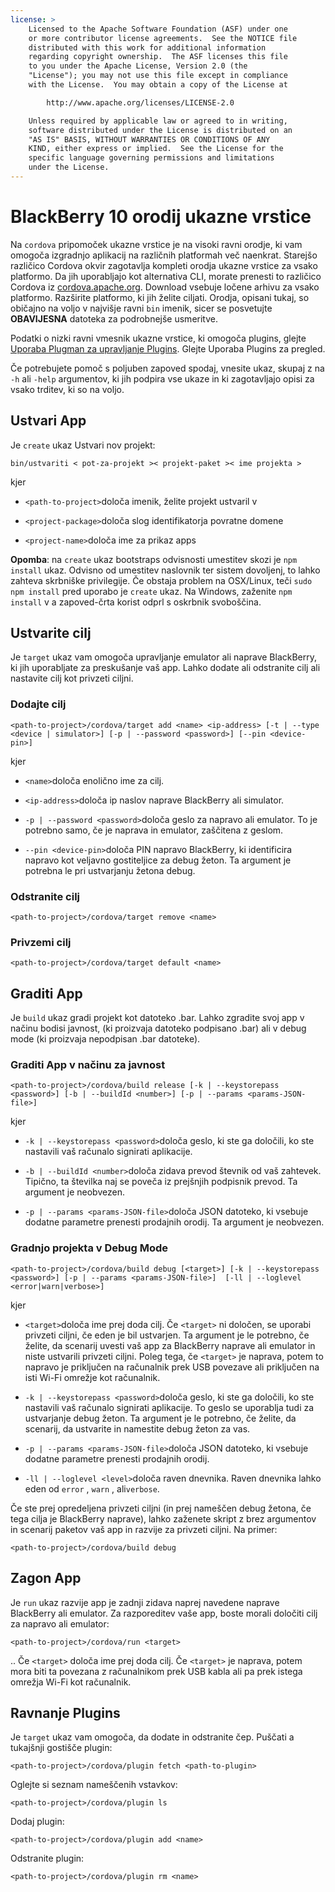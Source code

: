 ```yaml
---
license: >
    Licensed to the Apache Software Foundation (ASF) under one
    or more contributor license agreements.  See the NOTICE file
    distributed with this work for additional information
    regarding copyright ownership.  The ASF licenses this file
    to you under the Apache License, Version 2.0 (the
    "License"); you may not use this file except in compliance
    with the License.  You may obtain a copy of the License at

        http://www.apache.org/licenses/LICENSE-2.0

    Unless required by applicable law or agreed to in writing,
    software distributed under the License is distributed on an
    "AS IS" BASIS, WITHOUT WARRANTIES OR CONDITIONS OF ANY
    KIND, either express or implied.  See the License for the
    specific language governing permissions and limitations
    under the License.
---
```


# BlackBerry 10 orodij ukazne vrstice

Na `cordova` pripomoček ukazne vrstice je na visoki ravni orodje, ki vam omogoča izgradnjo aplikacij na različnih platformah več naenkrat. Starejšo različico Cordova okvir zagotavlja kompleti orodja ukazne vrstice za vsako platformo. Da jih uporabljajo kot alternativa CLI, morate prenesti to različico Cordova iz [cordova.apache.org][1]. Download vsebuje ločene arhivu za vsako platformo. Razširite platformo, ki jih želite ciljati. Orodja, opisani tukaj, so običajno na voljo v najvišje ravni `bin` imenik, sicer se posvetujte **OBAVIJESNA** datoteka za podrobnejše usmeritve.

 [1]: http://cordova.apache.org

Podatki o nizki ravni vmesnik ukazne vrstice, ki omogoča plugins, glejte <a href="../../../plugin_ref/plugman.html">Uporaba Plugman za upravljanje Plugins</a>. Glejte Uporaba Plugins za pregled.

Če potrebujete pomoč s poljuben zapoved spodaj, vnesite ukaz, skupaj z na `-h` ali `-help` argumentov, ki jih podpira vse ukaze in ki zagotavljajo opisi za vsako trditev, ki so na voljo.

## Ustvari App

Je `create` ukaz Ustvari nov projekt:

    bin/ustvariti < pot-za-projekt >< projekt-paket >< ime projekta >
    

kjer

*   `<path-to-project>`določa imenik, želite projekt ustvaril v

*   `<project-package>`določa slog identifikatorja povratne domene

*   `<project-name>`določa ime za prikaz apps

**Opomba**: na `create` ukaz bootstraps odvisnosti umestitev skozi je `npm install` ukaz. Odvisno od umestitev naslovnik ter sistem dovoljenj, to lahko zahteva skrbniške privilegije. Če obstaja problem na OSX/Linux, teči `sudo npm install` pred uporabo je `create` ukaz. Na Windows, zaženite `npm install` v a zapoved-črta korist odprl s oskrbnik svoboščina.

## Ustvarite cilj

Je `target` ukaz vam omogoča upravljanje emulator ali naprave BlackBerry, ki jih uporabljate za preskušanje vaš app. Lahko dodate ali odstranite cilj ali nastavite cilj kot privzeti ciljni.

### Dodajte cilj

    <path-to-project>/cordova/target add <name> <ip-address> [-t | --type <device | simulator>] [-p | --password <password>] [--pin <device-pin>]
    

kjer

*   `<name>`določa enolično ime za cilj.

*   `<ip-address>`določa ip naslov naprave BlackBerry ali simulator.

*   `-p | --password <password>`določa geslo za napravo ali emulator. To je potrebno samo, če je naprava in emulator, zaščitena z geslom.

*   `--pin <device-pin>`določa PIN napravo BlackBerry, ki identificira napravo kot veljavno gostiteljice za debug žeton. Ta argument je potrebna le pri ustvarjanju žetona debug.

### Odstranite cilj

    <path-to-project>/cordova/target remove <name>
    

### Privzemi cilj

    <path-to-project>/cordova/target default <name>
    

## Graditi App

Je `build` ukaz gradi projekt kot datoteko .bar. Lahko zgradite svoj app v načinu bodisi javnost, (ki proizvaja datoteko podpisano .bar) ali v debug mode (ki proizvaja nepodpisan .bar datoteke).

### Graditi App v načinu za javnost

    <path-to-project>/cordova/build release [-k | --keystorepass <password>] [-b | --buildId <number>] [-p | --params <params-JSON-file>]
    

kjer

*   `-k | --keystorepass <password>`določa geslo, ki ste ga določili, ko ste nastavili vaš računalo signirati aplikacije.

*   `-b | --buildId <number>`določa zidava prevod števnik od vaš zahtevek. Tipično, ta številka naj se poveča iz prejšnjih podpisnik prevod. Ta argument je neobvezen.

*   `-p | --params <params-JSON-file>`določa JSON datoteko, ki vsebuje dodatne parametre prenesti prodajnih orodij. Ta argument je neobvezen.

### Gradnjo projekta v Debug Mode

    <path-to-project>/cordova/build debug [<target>] [-k | --keystorepass <password>] [-p | --params <params-JSON-file>]  [-ll | --loglevel <error|warn|verbose>]
    

kjer

*   `<target>`določa ime prej doda cilj. Če `<target>` ni določen, se uporabi privzeti ciljni, če eden je bil ustvarjen. Ta argument je le potrebno, če želite, da scenarij uvesti vaš app za BlackBerry naprave ali emulator in niste ustvarili privzeti ciljni. Poleg tega, če `<target>` je naprava, potem to napravo je priključen na računalnik prek USB povezave ali priključen na isti Wi-Fi omrežje kot računalnik.

*   `-k | --keystorepass <password>`določa geslo, ki ste ga določili, ko ste nastavili vaš računalo signirati aplikacije. To geslo se uporablja tudi za ustvarjanje debug žeton. Ta argument je le potrebno, če želite, da scenarij, da ustvarite in namestite debug žeton za vas.

*   `-p | --params <params-JSON-file>`določa JSON datoteko, ki vsebuje dodatne parametre prenesti prodajnih orodij.

*   `-ll | --loglevel <level>`določa raven dnevnika. Raven dnevnika lahko eden od `error` , `warn` , ali`verbose`.

Če ste prej opredeljena privzeti ciljni (in prej nameščen debug žetona, če tega cilja je BlackBerry naprave), lahko zaženete skript z brez argumentov in scenarij paketov vaš app in razvije za privzeti ciljni. Na primer:

    <path-to-project>/cordova/build debug
    

## Zagon App

Je `run` ukaz razvije app je zadnji zidava naprej navedene naprave BlackBerry ali emulator. Za razporeditev vaše app, boste morali določiti cilj za napravo ali emulator:

    <path-to-project>/cordova/run <target>
    

.. Če `<target>` določa ime prej doda cilj. Če `<target>` je naprava, potem mora biti ta povezana z računalnikom prek USB kabla ali pa prek istega omrežja Wi-Fi kot računalnik.

## Ravnanje Plugins

Je `target` ukaz vam omogoča, da dodate in odstranite čep. Puščati a tukajšnji gostišče plugin:

    <path-to-project>/cordova/plugin fetch <path-to-plugin>
    

Oglejte si seznam nameščenih vstavkov:

    <path-to-project>/cordova/plugin ls
    

Dodaj plugin:

    <path-to-project>/cordova/plugin add <name>
    

Odstranite plugin:

    <path-to-project>/cordova/plugin rm <name>